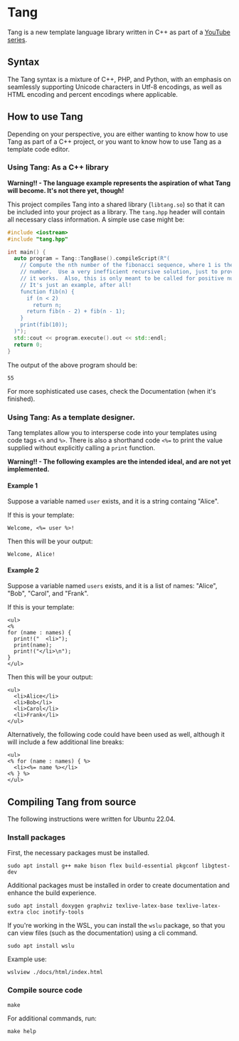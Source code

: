 # Tang
Tang is a new template language library written in C++ as part of a
[YouTube series](https://www.youtube.com/playlist?list=PLZqirAnnqaCZ8lT8w7p2PUB7tqrId7d89).

## Syntax
The Tang syntax is a mixture of C++, PHP, and Python, with an emphasis on
seamlessly supporting Unicode characters in Utf-8 encodings, as well as HTML
encoding and percent encodings where applicable.

## How to use Tang
Depending on your perspective, you are either wanting to know how to use Tang
as part of a C++ project, or you want to know how to use Tang as a template
code editor.

### Using Tang: As a C++ library
**Warning!! - The language example represents the aspiration of what Tang will
become.  It's not there yet, though!**

This project compiles Tang into a shared library (`libtang.so`) so that it can
be included into your project as a library.  The `tang.hpp` header will contain
all necessary class information.  A simple use case might be:

```C++
#include <iostream>
#include "tang.hpp"

int main() {
  auto program = Tang::TangBase().compileScript(R"(
    // Compute the nth number of the fibonacci sequence, where 1 is the first
    // number.  Use a very inefficient recursive solution, just to prove that
    // it works.  Also, this is only meant to be called for positive numbers.
    // It's just an example, after all!
    function fib(n) {
      if (n < 2)
        return n;
      return fib(n - 2) + fib(n - 1);
    }
    print(fib(10));
  )");
  std::cout << program.execute().out << std::endl;
  return 0;
}
```
The output of the above program should be:
```
55
```

For more sophisticated use cases, check the Documentation (when it's finished).

### Using Tang: As a template designer.
Tang templates allow you to intersperse code into your templates using code
tags `<%` and `%>`.  There is also a shorthand code `<%=` to print the value
supplied without explicitly calling a `print` function.

**Warning!! - The following examples are the intended ideal, and are not yet
implemented.**

#### Example 1
Suppose a variable named `user` exists, and it is a string containg "Alice".

If this is your template:
```
Welcome, <%= user %>!
```

Then this will be your output:
```
Welcome, Alice!
```

#### Example 2
Suppose a variable named `users` exists, and it is a list of names: "Alice",
"Bob", "Carol", and "Frank".

If this is your template:
```
<ul>
<%
for (name : names) {
  print!("  <li>");
  print(name);
  print!("</li>\n");
}
</ul>
```

Then this will be your output:
```
<ul>
  <li>Alice</li>
  <li>Bob</li>
  <li>Carol</li>
  <li>Frank</li>
</ul>
```

Alternatively, the following code could have been used as well, although it
will include a few additional line breaks:
```
<ul>
<% for (name : names) { %>
  <li><%= name %></li>
<% } %>
</ul>
```

## Compiling Tang from source

The following instructions were written for Ubuntu 22.04.

### Install packages
First, the necessary packages must be installed.
```
sudo apt install g++ make bison flex build-essential pkgconf libgtest-dev
```

Additional packages must be installed in order to create documentation and
enhance the build experience.
```
sudo apt install doxygen graphviz texlive-latex-base texlive-latex-extra cloc inotify-tools
```

If you're working in the WSL, you can install the `wslu` package, so that you can view files (such as the documentation) using a cli command.
```
sudo apt install wslu
```

Example use:
```
wslview ./docs/html/index.html
```

### Compile source code
```
make
```

For additional commands, run:
```
make help
```

